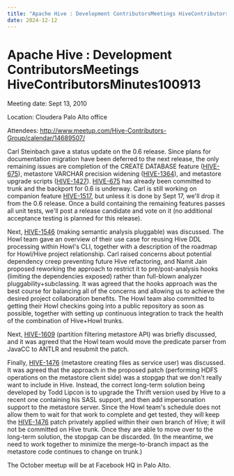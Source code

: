 ```yaml
---
title: "Apache Hive : Development ContributorsMeetings HiveContributorsMinutes100913"
date: 2024-12-12
---
```


# Apache Hive : Development ContributorsMeetings HiveContributorsMinutes100913

Meeting date: Sept 13, 2010

Location: Cloudera Palo Alto office

Attendees: <http://www.meetup.com/Hive-Contributors-Group/calendar/14689507/>

Carl Steinbach gave a status update on the 0.6 release. Since plans for documentation migration have been deferred to the next release, the only remaining issues are completion of the CREATE DATABASE feature ([HIVE-675](https://issues.apache.org/jira/browse/HIVE-675)), metastore VARCHAR precision widening ([HIVE-1364](https://issues.apache.org/jira/browse/HIVE-1364)), and metastore upgrade scripts ([HIVE-1427](https://issues.apache.org/jira/browse/HIVE-1427)). [HIVE-675](https://issues.apache.org/jira/browse/HIVE-675) has already been committed to trunk and the backport for 0.6 is underway. Carl is still working on companion feature [HIVE-1517](https://issues.apache.org/jira/browse/HIVE-1517), but unless it is done by Sept 17, we'll drop it from the 0.6 release. Once a build containing the remaining features passes all unit tests, we'll post a release candidate and vote on it (no additional acceptance testing is planned for this release).

Next, [HIVE-1546](https://issues.apache.org/jira/browse/HIVE-1546) (making semantic analysis pluggable) was discussed. The Howl team gave an overview of their use case for reusing Hive DDL processing within Howl's CLI, together with a description of the roadmap for Howl/Hive project relationship. Carl raised concerns about potential dependency creep preventing future Hive refactoring, and Namit Jain proposed reworking the approach to restrict it to pre/post-analysis hooks (limiting the dependencies exposed) rather than full-blown analyzer pluggability+subclassing. It was agreed that the hooks approach was the best course for balancing all of the concerns and allowing us to achieve the desired project collaboration benefits. The Howl team also committed to getting their Howl checkins going into a public repository as soon as possible, together with setting up continuous integration to track the health of the combination of Hive+Howl trunks.

Next, [HIVE-1609](https://issues.apache.org/jira/browse/HIVE-1609) (partition filtering metastore API) was briefly discussed, and it was agreed that the Howl team would move the predicate parser from JavaCC to ANTLR and resubmit the patch.

Finally, [HIVE-1476](https://issues.apache.org/jira/browse/HIVE-1476) (metastore creating files as service user) was discussed. It was agreed that the approach in the proposed patch (performing HDFS operations on the metastore client side) was a stopgap that we don't really want to include in Hive. Instead, the correct long-term solution being developed by Todd Lipcon is to upgrade the Thrift version used by Hive to a recent one containing his SASL support, and then add impersonation support to the metastore server. Since the Howl team's schedule does not allow them to wait for that work to complete and get tested, they will keep the [HIVE-1476](https://issues.apache.org/jira/browse/HIVE-1476) patch privately applied within their own branch of Hive; it will not be committed on Hive trunk. Once they are able to move over to the long-term solution, the stopgap can be discarded. (In the meantime, we need to work together to minimize the merge-to-branch impact as the metastore code continues to change on trunk.)

The October meetup will be at Facebook HQ in Palo Alto.

 

 


